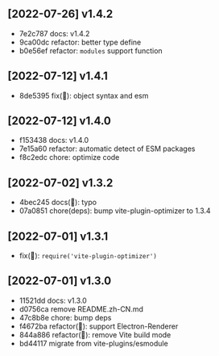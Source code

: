 
## [2022-07-26] v1.4.2

- 7e2c787 docs: v1.4.2
- 9ca00dc refactor: better type define
- b0e56ef refactor: `modules` support function

## [2022-07-12] v1.4.1

- 8de5395  fix(🐞): object syntax and esm

## [2022-07-12] v1.4.0

- f153438 docs: v1.4.0
- 7e15a60 refactor: automatic detect of ESM packages
- f8c2edc chore: optimize code

## [2022-07-02] v1.3.2

- 4bec245 docs(🐞): typo
- 07a0851 chore(deps): bump vite-plugin-optimizer to 1.3.4

## [2022-07-01] v1.3.1

- fix(🐞): `require('vite-plugin-optimizer')`

## [2022-07-01] v1.3.0

- 11521dd docs: v1.3.0
- d0756ca remove README.zh-CN.md
- 47c8b8e chore: bump deps
- f4672ba refactor(🚨): support Electron-Renderer
- 844a886 refactor(🚨): remove Vite build mode
- bd44117 migrate from vite-plugins/esmodule
